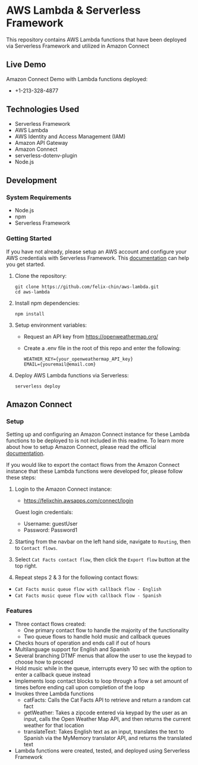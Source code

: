 # AWS Lambda & Serverless Framework

This repository contains AWS Lambda functions that have been deployed via Serverless Framework and utilized in Amazon Connect

## Live Demo

Amazon Connect Demo with Lambda functions deployed: 
- +1-213-328-4877

## Technologies Used

- Serverless Framework
- AWS Lambda
- AWS Identity and Access Management (IAM)
- Amazon API Gateway
- Amazon Connect
- serverless-dotenv-plugin
- Node.js

## Development

### System Requirements

- Node.js
- npm
- Serverless Framework

### Getting Started

If you have not already, please setup an AWS account and configure your AWS credentials with Serverless Framework. This [documentation](https://www.serverless.com/framework/docs/providers/aws/guide/installation/) can help you get started.

1. Clone the repository:
    ```shell
    git clone https://github.com/felix-chin/aws-lambda.git
    cd aws-lambda
    ```
2. Install npm dependencies:
    ```shell
    npm install
    ```
3. Setup environment variables:
    
    - Request an API key from https://openweathermap.org/
    - Create a .env file in the root of this repo and enter the following:
    
        ```shell
        WEATHER_KEY={your_openweathermap_API_key}
        EMAIL={youremail@email.com}
        ```
4. Deploy AWS Lambda functions via Serverless:
    ```shell
    serverless deploy
    ```
## Amazon Connect

### Setup

Setting up and configuring an Amazon Connect instance for these Lambda functions to be deployed to is not included in this readme. To learn more about how to setup Amazon Connect, please read the official [documentation](https://docs.aws.amazon.com/connect/).

If you would like to export the contact flows from the Amazon Connect instance that these Lambda functions were developed for, please follow these steps:

1. Login to the Amazon Connect instance:
   - https://felixchin.awsapps.com/connect/login
   
   Guest login credentials:
   - Username: guestUser
   - Password: Password1
   
2. Starting from the navbar on the left hand side, navigate to `Routing`, then to `Contact flows`.

3. Select `Cat Facts contact flow`, then click the `Export flow` button at the top right.

4. Repeat steps 2 & 3 for the following contact flows:
  - `Cat Facts music queue flow with callback flow - English`
  - `Cat Facts music queue flow with callback flow - Spanish`
  
### Features

- Three contact flows created:
  - One primary contact flow to handle the majority of the functionality
  - Two queue flows to handle hold music and callback queues
- Checks hours of operation and ends call if out of hours
- Multilanguage support for English and Spanish
- Several branching DTMF menus that allow the user to use the keypad to choose how to proceed
- Hold music while in the queue, interrupts every 10 sec with the option to enter a callback queue instead
- Implements loop contact blocks to loop through a flow a set amount of times before ending call upon completion of the loop
- Invokes three Lambda functions
  - catFacts: Calls the Cat Facts API to retrieve and return a random cat fact
  - getWeather: Takes a zipcode entered via keypad by the user as an input, calls the Open Weather Map API, and then returns the current weather for that location
  - translateText: Takes English text as an input, translates the text to Spanish via the MyMemory translator API, and returns the translated text
- Lambda functions were created, tested, and deployed using Serverless Framework
